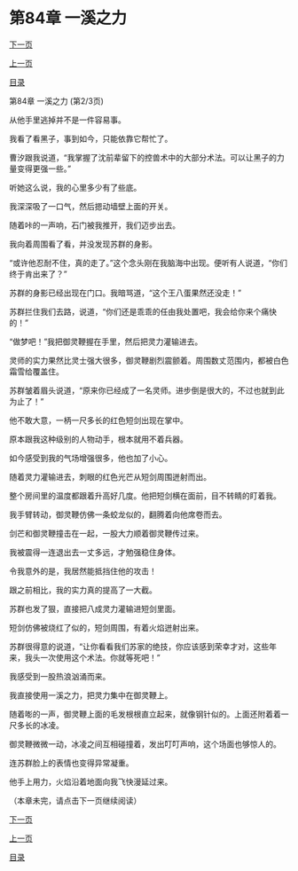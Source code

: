 <h1>第84章     一溪之力</h1>
            <div><p><a href="./251_%E7%AC%AC84%E7%AB%A0_%E4%B8%80%E6%BA%AA%E4%B9%8B%E5%8A%9B.md">下一页</a></p><p><a href="./249_%E7%AC%AC84%E7%AB%A0_%E4%B8%80%E6%BA%AA%E4%B9%8B%E5%8A%9B.md">上一页</a></p><p><a href="../">目录</a></p></div>
            <div><p>第84章     一溪之力 (第2/3页)</p><p>从他手里逃掉并不是一件容易事。</p><p>我看了看黑子，事到如今，只能依靠它帮忙了。</p><p>曹汐跟我说道，“我掌握了沈前辈留下的控兽术中的大部分术法。可以让黑子的力量变得更强一些。”</p><p>听她这么说，我的心里多少有了些底。</p><p>我深深吸了一口气，然后摁动墙壁上面的开关。</p><p>随着咔的一声响，石门被我推开，我们迈步出去。</p><p>我向着周围看了看，并没发现苏群的身影。</p><p>“或许他忍耐不住，真的走了。”这个念头刚在我脑海中出现。便听有人说道，“你们终于肯出来了？”</p><p>苏群的身影已经出现在门口。我暗骂道，“这个王八蛋果然还没走！”</p><p>苏群拦住我们去路，说道，“你们还是乖乖的任由我处置吧，我会给你来个痛快的！”</p><p>“做梦吧！”我把御灵鞭握在手里，然后把灵力灌输进去。</p><p>灵师的实力果然比灵士强大很多，御灵鞭剧烈震颤着。周围数丈范围内，都被白色霜雪给覆盖住。</p><p>苏群皱着眉头说道，“原来你已经成了一名灵师。进步倒是很大的，不过也就到此为止了！”</p><p>他不敢大意，一柄一尺多长的红色短剑出现在掌中。</p><p>原本跟我这种级别的人物动手，根本就用不着兵器。</p><p>如今感受到我的气场增强很多，他也加了小心。</p><p>随着灵力灌输进去，刺眼的红色光芒从短剑周围迸射而出。</p><p>整个房间里的温度都跟着升高好几度。他把短剑横在面前，目不转睛的盯着我。</p><p>我手臂转动，御灵鞭仿佛一条蛟龙似的，翻腾着向他席卷而去。</p><p>剑芒和御灵鞭撞击在一起，一股大力顺着御灵鞭传过来。</p><p>我被震得一连退出去一丈多远，才勉强稳住身体。</p><p>令我意外的是，我居然能抵挡住他的攻击！</p><p>跟之前相比，我的实力真的提高了一大截。</p><p>苏群也发了狠，直接把八成灵力灌输进短剑里面。</p><p>短剑仿佛被烧红了似的，短剑周围，有着火焰迸射出来。</p><p>苏群很得意的说道，“让你看看我们苏家的绝技，你应该感到荣幸才对，这些年来，我头一次使用这个术法。你就等死吧！”</p><p>我感受到一股热浪汹涌而来。</p><p>我直接使用一溪之力，把灵力集中在御灵鞭上。</p><p>随着嘭的一声，御灵鞭上面的毛发根根直立起来，就像钢针似的。上面还附着着一尺多长的冰凌。</p><p>御灵鞭微微一动，冰凌之间互相碰撞着，发出叮叮声响，这个场面也够惊人的。</p><p>连苏群脸上的表情也变得异常凝重。</p><p>他手上用力，火焰沿着地面向我飞快漫延过来。</p><p>（本章未完，请点击下一页继续阅读）</p></div>
            <div><p><a href="./251_%E7%AC%AC84%E7%AB%A0_%E4%B8%80%E6%BA%AA%E4%B9%8B%E5%8A%9B.md">下一页</a></p><p><a href="./249_%E7%AC%AC84%E7%AB%A0_%E4%B8%80%E6%BA%AA%E4%B9%8B%E5%8A%9B.md">上一页</a></p><p><a href="../">目录</a></p></div>